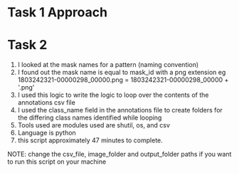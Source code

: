 # Task 1 Approach













# Task 2
1. I looked at the mask names for a pattern (naming convention)
2. I found out the mask name is equal to mask_id with a png extension
eg 1803242321-00000298_00000.png = 1803242321-00000298_00000 + '.png'
3. I used this logic to write the logic to loop over the contents of the annotations csv file
4. I used the class_name field in the annotations file to create folders for the differing class names identified while looping
5. Tools used are modules used are shutil, os, and csv
6. Language is python
7. this script approximately 47 minutes to complete.

NOTE: change the csv_file, image_folder and output_folder paths if you want to run this script on your machine
